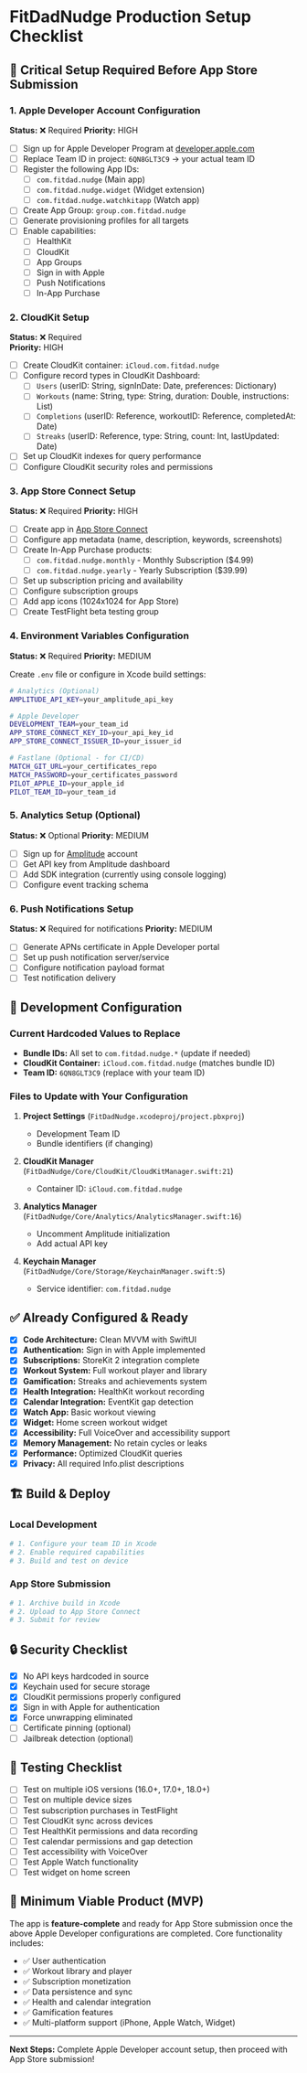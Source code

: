# FitDadNudge Production Setup Checklist

## 🚀 **Critical Setup Required Before App Store Submission**

### 1. Apple Developer Account Configuration
**Status:** ❌ Required
**Priority:** HIGH

- [ ] Sign up for Apple Developer Program at [developer.apple.com](https://developer.apple.com)
- [ ] Replace Team ID in project: `6QN8GLT3C9` → your actual team ID
- [ ] Register the following App IDs:
  - [ ] `com.fitdad.nudge` (Main app)
  - [ ] `com.fitdad.nudge.widget` (Widget extension)  
  - [ ] `com.fitdad.nudge.watchkitapp` (Watch app)
- [ ] Create App Group: `group.com.fitdad.nudge`
- [ ] Generate provisioning profiles for all targets
- [ ] Enable capabilities:
  - [ ] HealthKit
  - [ ] CloudKit
  - [ ] App Groups
  - [ ] Sign in with Apple
  - [ ] Push Notifications
  - [ ] In-App Purchase

### 2. CloudKit Setup
**Status:** ❌ Required  
**Priority:** HIGH

- [ ] Create CloudKit container: `iCloud.com.fitdad.nudge`
- [ ] Configure record types in CloudKit Dashboard:
  - [ ] `Users` (userID: String, signInDate: Date, preferences: Dictionary)
  - [ ] `Workouts` (name: String, type: String, duration: Double, instructions: List)
  - [ ] `Completions` (userID: Reference, workoutID: Reference, completedAt: Date)
  - [ ] `Streaks` (userID: Reference, type: String, count: Int, lastUpdated: Date)
- [ ] Set up CloudKit indexes for query performance
- [ ] Configure CloudKit security roles and permissions

### 3. App Store Connect Setup
**Status:** ❌ Required
**Priority:** HIGH

- [ ] Create app in [App Store Connect](https://appstoreconnect.apple.com)
- [ ] Configure app metadata (name, description, keywords, screenshots)
- [ ] Create In-App Purchase products:
  - [ ] `com.fitdad.nudge.monthly` - Monthly Subscription ($4.99)
  - [ ] `com.fitdad.nudge.yearly` - Yearly Subscription ($39.99)
- [ ] Set up subscription pricing and availability
- [ ] Configure subscription groups
- [ ] Add app icons (1024x1024 for App Store)
- [ ] Create TestFlight beta testing group

### 4. Environment Variables Configuration
**Status:** ❌ Required
**Priority:** MEDIUM

Create `.env` file or configure in Xcode build settings:

```bash
# Analytics (Optional)
AMPLITUDE_API_KEY=your_amplitude_api_key

# Apple Developer
DEVELOPMENT_TEAM=your_team_id
APP_STORE_CONNECT_KEY_ID=your_api_key_id
APP_STORE_CONNECT_ISSUER_ID=your_issuer_id

# Fastlane (Optional - for CI/CD)
MATCH_GIT_URL=your_certificates_repo
MATCH_PASSWORD=your_certificates_password
PILOT_APPLE_ID=your_apple_id
PILOT_TEAM_ID=your_team_id
```

### 5. Analytics Setup (Optional)
**Status:** ❌ Optional
**Priority:** MEDIUM

- [ ] Sign up for [Amplitude](https://amplitude.com) account
- [ ] Get API key from Amplitude dashboard
- [ ] Add SDK integration (currently using console logging)
- [ ] Configure event tracking schema

### 6. Push Notifications Setup
**Status:** ❌ Required for notifications
**Priority:** MEDIUM

- [ ] Generate APNs certificate in Apple Developer portal
- [ ] Set up push notification server/service
- [ ] Configure notification payload format
- [ ] Test notification delivery

## 🔧 **Development Configuration**

### Current Hardcoded Values to Replace
- **Bundle IDs:** All set to `com.fitdad.nudge.*` (update if needed)
- **CloudKit Container:** `iCloud.com.fitdad.nudge` (matches bundle ID)
- **Team ID:** `6QN8GLT3C9` (replace with your team ID)

### Files to Update with Your Configuration
1. **Project Settings** (`FitDadNudge.xcodeproj/project.pbxproj`)
   - Development Team ID
   - Bundle identifiers (if changing)

2. **CloudKit Manager** (`FitDadNudge/Core/CloudKit/CloudKitManager.swift:21`)
   - Container ID: `iCloud.com.fitdad.nudge`

3. **Analytics Manager** (`FitDadNudge/Core/Analytics/AnalyticsManager.swift:16`)
   - Uncomment Amplitude initialization
   - Add actual API key

4. **Keychain Manager** (`FitDadNudge/Core/Storage/KeychainManager.swift:5`)
   - Service identifier: `com.fitdad.nudge`

## ✅ **Already Configured & Ready**

- [x] **Code Architecture:** Clean MVVM with SwiftUI
- [x] **Authentication:** Sign in with Apple implemented
- [x] **Subscriptions:** StoreKit 2 integration complete
- [x] **Workout System:** Full workout player and library
- [x] **Gamification:** Streaks and achievements system
- [x] **Health Integration:** HealthKit workout recording
- [x] **Calendar Integration:** EventKit gap detection
- [x] **Watch App:** Basic workout viewing
- [x] **Widget:** Home screen workout widget
- [x] **Accessibility:** Full VoiceOver and accessibility support
- [x] **Memory Management:** No retain cycles or leaks
- [x] **Performance:** Optimized CloudKit queries
- [x] **Privacy:** All required Info.plist descriptions

## 🏗️ **Build & Deploy**

### Local Development
```bash
# 1. Configure your team ID in Xcode
# 2. Enable required capabilities
# 3. Build and test on device
```

### App Store Submission
```bash
# 1. Archive build in Xcode
# 2. Upload to App Store Connect
# 3. Submit for review
```

## 🔒 **Security Checklist**

- [x] No API keys hardcoded in source
- [x] Keychain used for secure storage
- [x] CloudKit permissions properly configured
- [x] Sign in with Apple for authentication
- [x] Force unwrapping eliminated
- [ ] Certificate pinning (optional)
- [ ] Jailbreak detection (optional)

## 📱 **Testing Checklist**

- [ ] Test on multiple iOS versions (16.0+, 17.0+, 18.0+)
- [ ] Test on multiple device sizes
- [ ] Test subscription purchases in TestFlight
- [ ] Test CloudKit sync across devices
- [ ] Test HealthKit permissions and data recording
- [ ] Test calendar permissions and gap detection
- [ ] Test accessibility with VoiceOver
- [ ] Test Apple Watch functionality
- [ ] Test widget on home screen

## 🎯 **Minimum Viable Product (MVP)**

The app is **feature-complete** and ready for App Store submission once the above Apple Developer configurations are completed. Core functionality includes:

- ✅ User authentication
- ✅ Workout library and player
- ✅ Subscription monetization
- ✅ Data persistence and sync
- ✅ Health and calendar integration
- ✅ Gamification features
- ✅ Multi-platform support (iPhone, Apple Watch, Widget)

---

**Next Steps:** Complete Apple Developer account setup, then proceed with App Store submission!